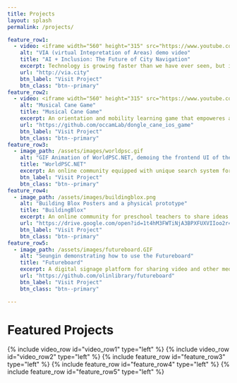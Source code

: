 ```yaml
---
title: Projects
layout: splash
permalink: /projects/

feature_row1:
  - video: <iframe width="560" height="315" src="https://www.youtube.com/embed/Br-ILkTh-ZI" frameborder="0" allow="accelerometer; autoplay; encrypted-media; gyroscope; picture-in-picture" allowfullscreen></iframe>
    alt: "VIA (virtual Intepretation of Areas) demo video"
    title: "AI + Inclusion: The Future of City Navigation"
    excerpt: Technology is growing faster than we have ever seen, but it is not always accessible to people in overlooked communities, such as people who are blind or have low vision. Olin College Microsoft SCOPE team leveraged open data sets and Microsoft Cognitive Services to address some of the challenges these individuals face when navigating in a city. The team designed a new application for and with the blind and visually impaired community, allowing users to explore areas virtually and get information relevant to them, before visiting in person.
    url: "http://via.city"
    btn_label: "Visit Project"
    btn_class: "btn--primary"
feature_row2:
  - video: <iframe width="560" height="315" src="https://www.youtube.com/embed/v55HPy16Bnw" frameborder="0" allow="accelerometer; autoplay; encrypted-media; gyroscope; picture-in-picture" allowfullscreen></iframe>
    alt: "Musical Cane Game"
    title: "Musical Cane Game"
    excerpt: An orientation and mobility learning game that empoweres an O&M instructor by motivating students with sounds, music, and beep noises during cane tutorials. This project has been initiated and maintained by Paul's students (Occam Lab, TAD). Eric Jerman from Perkins School for the Blind is our primary partner for this project. He works with students at Perkins School for the Blind to help them develop their orientation and mobility skills. Orientation and Mobility refers to a set of skills that consists of knowing where you are in an environment, understanding how to navigate to a place of interest, and how to move about safely within an environment.While these skills are vital to the independence of Eric’s students, their motivation to practice these skills is often low. In contrast, other elements of the Perkins curriculum (e.g., music therapy) tend to be met with more excitement and commitment. Eric is interested in developing strategies for making his sessions more engaging and effective through the use of the concept of gamified learning, whereby elements of game design are brought to an educational context.
    url: "https://github.com/occamLab/dongle_cane_ios_game"
    btn_label: "Visit Project"
    btn_class: "btn--primary"
feature_row3:
  - image_path: /assets/images/worldpsc.gif
    alt: "GIF Animation of WorldPSC.NET, demoing the frontend UI of the web application."
    title: "WorldPSC.NET"
    excerpt: An online community equipped with unique search system for PSC (Port State Control) documents, regulations, MOUs.
    btn_label: "Visit Project"
    btn_class: "btn--primary"
feature_row4:
  - image_path: /assets/images/buildingblox.png
    alt: "Building Blox Posters and a physical prototype"
    title: "BuildingBlox"
    excerpt: An online community for preschool teachers to share ideas and custom designs for physical Blox platform which empowers preschool teachers to build and design custom immersive learning space for kids.
    url: "https://drive.google.com/open?id=1t4hM3FWTiNjA3BPXFUXVIIoo2r4c5IYx"
    btn_label: "Visit Project"
    btn_class: "btn--primary"
feature_row5:
  - image_path: /assets/images/futureboard.GIF
    alt: "Seungin demonstrating how to use the Futureboard"
    title: "Futureboard"
    excerpt: A digital signage platform for sharing video and other media, supplemented by information about events happening on campus.
    url: "https://github.com/olinlibrary/futureboard"
    btn_label: "Visit Project"
    btn_class: "btn--primary"

---
```

# Featured Projects
{% include video_row id="video_row1" type="left" %}
{% include video_row id="video_row2" type="left" %}
{% include feature_row id="feature_row3" type="left" %}
{% include feature_row id="feature_row4" type="left" %}
{% include feature_row id="feature_row5" type="left" %}
